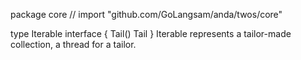 package core // import "github.com/GoLangsam/anda/twos/core"

type Iterable interface {
	Tail() Tail
}
    Iterable represents a tailor-made collection, a thread for a tailor.

